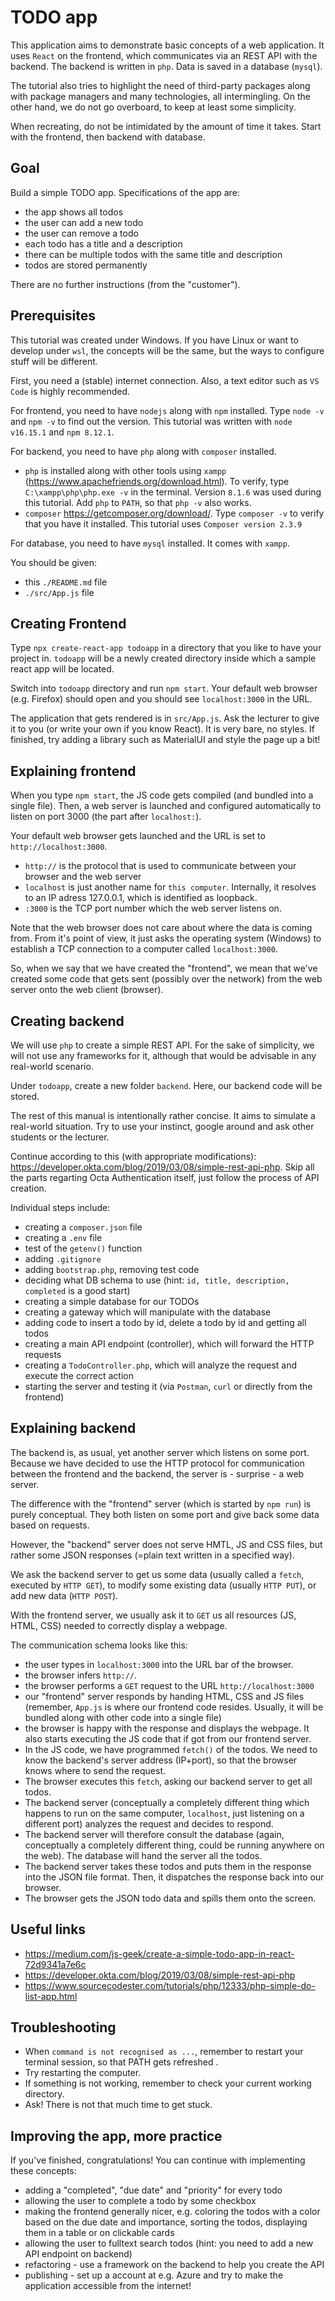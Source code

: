 # TODO app

This application aims to demonstrate basic concepts of a web application. It uses `React`
on the frontend, which communicates via an REST API with the backend. The backend is written
in `php`. Data is saved in a database (`mysql`).

The tutorial also tries to highlight the need of third-party packages
along with package managers and many technologies, all intermingling.
On the other hand, we do not go overboard, to keep at least some simplicity.

When recreating, do not be intimidated by the amount of time it takes. Start with the frontend, then backend with database.

## Goal

Build a simple TODO app. Specifications of the app are:

- the app shows all todos
- the user can add a new todo
- the user can remove a todo
- each todo has a title and a description
- there can be multiple todos with the same title and description
- todos are stored permanently

There are no further instructions (from the "customer").

## Prerequisites

This tutorial was created under Windows. If you have Linux or
want to develop under `wsl`, the concepts will
be the same, but the ways to configure stuff will be different.

First, you need a (stable) internet connection. Also, a text editor such as `VS Code` is highly recommended.

For frontend, you need to have `nodejs` along with `npm` installed. Type `node -v` and `npm -v` to find out the version. This tutorial was written with `node v16.15.1` and `npm 8.12.1`.

For backend, you need to have `php` along with `composer` installed.

- `php` is installed along with other tools using `xampp` (<https://www.apachefriends.org/download.html>). To verify, type `C:\xampp\php\php.exe -v` in the terminal. Version `8.1.6` was used during this tutorial. Add `php` to `PATH`, so that `php -v` also works.
- `composer` <https://getcomposer.org/download/>. Type `composer -v` to verify that you have it installed. This tutorial uses `Composer version 2.3.9`

For database, you need to have `mysql` installed. It comes with `xampp`.

You should be given:

- this `./README.md` file
- `./src/App.js` file

## Creating Frontend

Type `npx create-react-app todoapp` in a directory that you like to have your project in.
`todoapp` will be a newly created directory inside which a sample react app
will be located.

Switch into `todoapp` directory and run `npm start`.
Your default web browser (e.g. Firefox) should open and you
should see `localhost:3000` in the URL.

The application that gets rendered is in `src/App.js`.
Ask the lecturer to give it to you (or write your own if you know React).
It is very bare, no styles.
If finished, try adding a library such as MaterialUI and style the page up a bit!

## Explaining frontend

When you type `npm start`, the JS code gets compiled
(and bundled into a single file). Then, a web server is launched
and configured automatically to listen on port 3000 (the part
after `localhost:`).

Your default web browser gets launched and the URL is set
to `http://localhost:3000`.

- `http://` is the protocol that is used to communicate between your browser and the web server
- `localhost` is just another name for `this computer`. Internally,
it resolves to an IP adress 127.0.0.1, which is identified as loopback.
- `:3000` is the TCP port number which the web server listens on.

Note that the web browser does not care about where the data is
coming from. From it's point of view, it just asks the operating
system (Windows) to establish a TCP connection to a computer called
`localhost:3000`.

So, when we say that we have created the "frontend", we mean
that we've created some code that gets sent
(possibly over the network) from the web server onto the web client (browser).

## Creating backend

We will use `php` to create a simple REST API. For the
sake of simplicity, we will not use any frameworks for it,
although that would be advisable in any real-world scenario.

Under `todoapp`, create a new folder `backend`. Here, our backend code will be stored.

The rest of this manual is intentionally rather concise. It aims
to simulate a real-world situation.
Try to use your instinct, google around and ask other students
or the lecturer.

Continue according to this (with appropriate modifications):
<https://developer.okta.com/blog/2019/03/08/simple-rest-api-php>.
Skip all the parts regarting Octa Authentication itself,
just follow the process of API creation.

Individual steps include:

- creating a `composer.json` file
- creating a `.env` file
- test of the `getenv()` function
- adding `.gitignore`
- adding `bootstrap.php`, removing test code
- deciding what DB schema to use (hint: `id, title, description, completed` is a good start)
- creating a simple database for our TODOs
- creating a gateway which will manipulate with the database
- adding code to insert a todo by id, delete a todo by id and getting all todos
- creating a main API endpoint (controller), which will forward the HTTP requests
- creating a `TodoController.php`, which will analyze the request and execute the correct action
- starting the server and testing it (via `Postman`, `curl` or directly from the frontend)

## Explaining backend

The backend is, as usual, yet another server which
listens on some port. Because we have decided to use the HTTP
protocol for communication between the frontend and the backend,
the server is - surprise - a web server.

The difference with the "frontend" server (which is started
by `npm run`) is purely conceptual. They both listen on some port
and give back some data based on requests.

However, the "backend" server does not serve
HMTL, JS and CSS files, but rather some JSON responses (=plain text
written in a specified way).

We ask the backend server to get us some data (usually called a `fetch`, executed by `HTTP GET`), to modify some existing data
(usually `HTTP PUT`), or add new data (`HTTP POST`).

With the frontend server, we usually ask it to `GET` us all resources (JS, HTML, CSS) needed to correctly display a webpage.

The communication schema looks like this:

- the user types in `localhost:3000` into the URL bar of the browser.
- the browser infers `http://`.
- the browser performs a `GET` request to the URL `http://localhost:3000`
- our "frontend" server responds by handing HTML, CSS and JS files
(remember, `App.js` is where our frontend code resides. Usually, it will be bundled along with other code into a single file)
- the browser is happy with the response and displays the webpage.
It also starts executing the JS code that if got from our frontend server.
- In the JS code, we have programmed `fetch()` of the todos. We need to know the backend's server address (IP+port), so that the
browser knows where to send the request.
- The browser executes this `fetch`, asking our backend
server to get all todos.
- The backend server (conceptually a completely different thing which happens to run on the same computer, `localhost`, just listening on a different port) analyzes the request and decides
to respond.
- The backend server will therefore consult the database (again,
conceptually a completely different thing, could be running anywhere
on the web). The database will hand the server all the todos.
- The backend server takes these todos and puts them in the response into the JSON file format. Then, it dispatches the response back into our browser.
- The browser gets the JSON todo data and spills them onto the screen.

## Useful links

- <https://medium.com/js-geek/create-a-simple-todo-app-in-react-72d9341a7e6c>
- <https://developer.okta.com/blog/2019/03/08/simple-rest-api-php>
- <https://www.sourcecodester.com/tutorials/php/12333/php-simple-do-list-app.html>

## Troubleshooting

- When `command is not recognised as ...`, remember to restart your terminal session, so that PATH gets refreshed .
- Try restarting the computer.
- If something is not working, remember to check your current working directory.
- Ask! There is not that much time to get stuck.

## Improving the app, more practice

If you've finished, congratulations! You can continue with implementing
these concepts:

- adding a "completed", "due date" and "priority" for every todo
- allowing the user to complete a todo by some checkbox
- making the frontend generally nicer, e.g. coloring the todos with a color based on the due date and importance, sorting the todos,
displaying them in a table or on clickable cards
- allowing the user to fulltext search todos (hint: you need
to add a new API endpoint on backend)
- refactoring - use a framework on the backend to help you create the API
- publishing - set up a account at e.g. Azure and try to make the application accessible from the internet!
